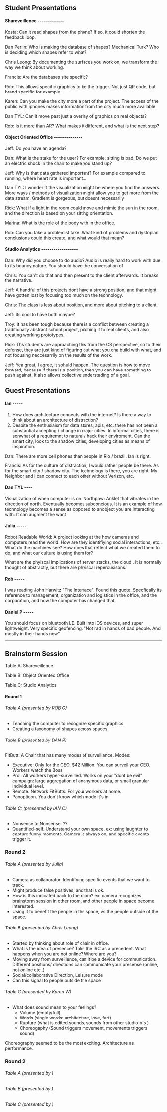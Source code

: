 ## Student Presentations 



#### Shareveillence -------------

Kosta: Can it read shapes from the phone? If so, it could shorten the feedback loop.

Dan Perlin: Who is making the database of shapes? Mechanical Turk? Who is deciding which shapes refer to what?

Chris Leong: By documenting the surfaces you work on, we transform the way we think about working.

Francis: Are the databases site specific? 

Rob: This allows specific graphics to be the trigger. Not just QR code, but brand specific for example.

Karen: Can you make the city more a part of the project. The access of the public with iphones makes information from the city much more available.

Dan TYL: Can it move past just a overlay of graphics on real objects?

Rob: Is it more than AR? What makes it different, and what is the next step?




#### Object Oriented Office  --------------

Jeff: Do you have an agenda?

Dan: What is the stake for the user? For example, sitting is bad. Do we put an electric shock in the chair to make you stand up?

Jeff: Why is that data gathered important? For example compared to running, where heart rate is important…

Dan TYL: I wonder if the visualization might be where you find the answers. More ways / methods of visualization might allow you to get more from the data stream. Gradient is gorgeous, but doesnt necessarily 

Rick: What if a light in the room could move and mimic the sun in the room, and the direction is based on your sitting orientation. 

Marina: What is the role of the body with in the office. 

Rob: Can you take a problemist take. What kind of problems and dystopian conclusions could this create, and what would that mean?




#### Studio Analytics  ------------------

Dan: Why did you choose to do audio? Audio is really hard to work with due to its bouncy nature. You should have the conversation of 

Chris: You can't do that and then present to the client afterwards. It breaks the narrative.

Jeff: A handful of this projects dont have a strong position, and that might have gotten lost by focusing too much on the technology.

Chris: The class is less about position, and more about pitching to a client. 

Jeff: Its cool to have both maybe?

Troy: It has been tough because there is a conflict between creating a traditionally abstract school project, pitching it to real clients, and also creating working prototypes.

Rick: Ths students are approaching this from the CS perspective, so to their defense, they are just kind of figuring out what you cna build with what, and not focusing neccesarrily on the results of the work.

Jeff: Yea great, I agree, it sohuld happen. The question is how to move forward, because if there is a position, then you can have something to push against. It also allows collective understading of a goal.

## Guest Presentations

#### Ian -----

1. How does architecture connects with the internet? Is there a way to think about an architecture of distraction?
2. Despite the enthusiaism for data stores, apis, etc. there has not been a substantial accepting / change in major cities. In informal cities, there is sonwhat of a requiremnt to naturaly hack their enviroment. Can the smart city, look to the shadow cities, developing cities as means of inspiration.

Dan: There are more cell phones than people in Rio / brazil. Ian is right.

Francis: As for the culture of distraction, I would rather people be there.
As for the smart city / shadow city. The technology is there, you are right. My Neighbor and I can connect to each other without Verizon, etc.



#### Dan TYL ----

Visualization of when computer is on.
Northpaw: Anklet that vibrates in the direction of north. Eventually becomes subconcious. It is an example of how technology becomes a sense as opposed to anobject you are interacting with. It can augment the want 


#### Julia  -----

Robot Readable World: A project looking at the how cameras and computers read the world. How are they identifiying social interactions, etc.. What do the machines see? How does that reflect what we created them to do, and what our culture is using them for?

What are the phyiscal implications of server stacks, the cloud.. It is normally thought of abstractly, but there are phyiscal repercusisons.


#### Rob -----

I was reading John Harwitz "The Interface". Found this quote. Specfically its reference to management, organization and logistics in the office, and the corporation, and how the computer has changed that. 


#### Daniel P  -----

You should focus on bluetooth LE. Built into iOS devices, and super lightweight. Very specific geofencing. "Not rad in hands of bad people. And mostly in their hands now"








-----------------------
## Brainstorm Session
Table A: Shareveillence

Table B: Object Oriented Office

Table C: Studio Analytics

#### Round 1 

######  Table A (presented by ROB G)
- Teaching the computer to recognize specific graphics.
- Creating a taxonomy of shapes across spaces.


###### Table B (presented by DAN P)
FitButt: A Chair that has many modes of surveillance. Modes:
- Executive: Only for the CEO. $42 Million. You can surveil your CEO. Workers watch the Boss
- Prol: All workers hyper-surveilled. Works on your "dont be evil" campaign: large aggregation of anonymous data, or small granular individual level.
- Remote. Network FitButts. For your workers at home.
- Panopticon. You don't know which mode it's in


###### Table C: (presented by IAN C)
- Nonsense to Nonsense. ??
- Quantified-self. Understand your own space. 
	ex: using laughter to capture funny moments. Camera is always on, and specific events trigger it. 




### Round 2

###### Table A (presented by Julia)
- Camera as collaborator. Identifying specific events that we want to track. 
- Might produce false positives, and that is ok.
- How is this indicated back to the room? ex: camera recognizes brainstorm session in other room, and other people in space become interested.
- Using it to benefit the people in the space, vs the people outside of the space. 



###### Table B (presented by Chris Leong)
- Started by thinking about role of chair in office.
- What is the idea of presence? Take the IRC as a precedent. What happens when you are not online? Where are you?
- Moving away from surveillence, can it be a device for communication. Different positions/ directions can communicate your presense (online, not online etc..)
- Social/collaborative Direction, Leisure mode
- Can this signal to people outside the space



###### Table C (presented by Karen W)
- What does sound mean to your feelings?
	- Volume (empty/full)
	- Words (single words: architecture, love, fart)
	- Rupture (what is edited sounds, sounds from other studio-x's )
	- Choreogaphy (Sound triggers movement, movements triggers sound)

Choreography seemed to be the most exciting. Architecture as performance.



### Round 2

###### Table A (presented by )


###### Table B (presented by )


###### Table C (presented by )
